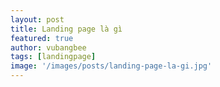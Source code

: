 ```yaml
---
layout: post
title: Landing page là gì
featured: true
author: vubangbee
tags: [landingpage]
image: '/images/posts/landing-page-la-gi.jpg'
---
```

